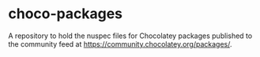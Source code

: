 # choco-packages

A repository to hold the nuspec files for Chocolatey packages published to the community feed at https://community.chocolatey.org/packages/.
